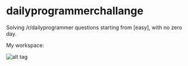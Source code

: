 # dailyprogrammerchallange


Solving /r/dailyprogrammer questions starting from [easy], with no zero day. 


My workspace: 

![alt tag]( https://u.teknik.io/iTBy2f.png)
